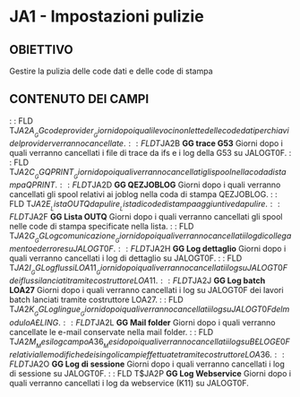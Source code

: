 # JA1 - Impostazioni pulizie
## OBIETTIVO
Gestire la pulizia delle code dati e delle code di stampa
## CONTENUTO DEI CAMPI
 :  : FLD T$JA2A __GG code provider__
Giorni dopo i quali le voci non lette delle code dati per chiavi del provider verranno cancellate.
 :  : FLD T$JA2B __GG trace G53__
Giorni dopo i quali verranno cancellati i file di trace da ifs e i log della G53 su JALOGT0F.
 :  : FLD T$JA2C __GG QPRINT__
Giorni dopo i quali verranno cancellati gli spool nella coda di stampa QPRINT.
 :  : FLD T$JA2D __GG QEZJOBLOG__
Giorni dopo i quali verranno cancellati gli spool relativi ai joblog nella coda di stampa QEZJOBLOG.
 :  : FLD T$JA2E __Lista OUTQ da pulire__
Lista di code di stampa aggiuntive da pulire.
 :  : FLD T$JA2F __GG Lista OUTQ__
Giorni dopo i quali verranno cancellati gli spool nelle code di stampa specificate nella lista.
 :  : FLD T$JA2G __GG Log comunicazione__
Giorni dopo i quali verranno cancellati i log di collegamento ed errore su JALOGT0F.
 :  : FLD T$JA2H __GG Log dettaglio__
Giorni dopo i quali verranno cancellati i log di dettaglio su JALOGT0F.
 :  : FLD T$JA2I __GG Log flussi LOA11__
Giorni dopo i quali verranno cancellati i log su JALOGT0F dei flussi lanciati tramite costruttore LOA11.
 :  : FLD T$JA2J __GG Log batch LOA27__
Giorni dopo i quali verranno cancellati i log su JALOGT0F dei lavori batch lanciati tramite costruttore LOA27.
 :  : FLD T$JA2K __GG Log lingue__
Giorni dopo i quali verranno cancellati i log su JALOGT0F del modulo A£LING.
 :  : FLD T$JA2L __GG Mail folder__
Giorni dopo i quali verranno cancellate le e-mail conservate nella mail folder.
 :  : FLD T$JA2M __Mesi log campo A36__
Mesi dopo i quali verranno cancellati i log su B£LOGE0F relativi alle modifiche dei singoli campi effettuate tramite costruttore LOA36.
 :  : FLD T$JA2O __GG Log di sessione__
Giorni dopo i quali verranno cancellati i log di sessione su JALOGT0F.
 :  : FLD T$JA2P __GG Log Webservice__
Giorni dopo i quali verranno cancellati i log da webservice (K11) su JALOGT0F.
